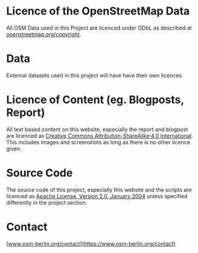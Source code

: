 # Licence of the OpenStreetMap Data

All OSM Data used in this Project are licenced under ODbL as described at [openstreetmap.org/copyright](https://www.openstreetmap.org/copyright).

# Data

External datasets used in this project will have have their own licences.

# Licence of Content (eg. Blogposts, Report)

All text based content on this website, especially the report and blogpost are licenced as [Creative Commons Attribution-ShareAlike 4.0 International](http://creativecommons.org/licenses/by-sa/4.0/). This includes images and screenshots as long as there is no other licence given.

# Source Code

The source code of this project, especially this website and the scripts are licenced as [Apache License, Version 2.0, January 2004](https://www.apache.org/licenses/LICENSE-2.0) unless specified differently in the project section.

# Contact

[www.osm-berlin.org/contact](https://www.osm-berlin.org/contact)
